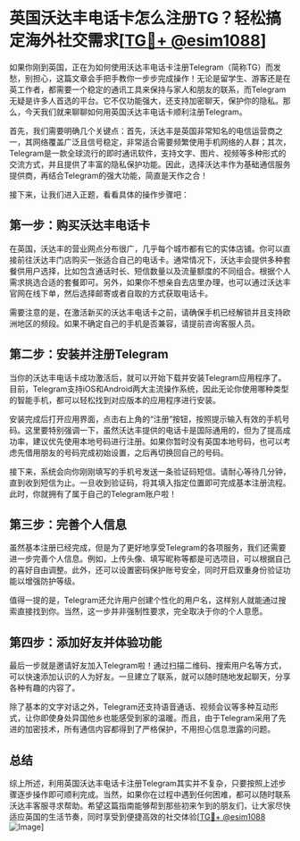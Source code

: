 # 英国沃达丰电话卡怎么注册TG？轻松搞定海外社交需求[[TG💪+ @esim1088](https://t.me/s/esim1088)]

如果你刚到英国，正在为如何使用沃达丰电话卡注册Telegram（简称TG）而发愁，别担心，这篇文章会手把手教你一步步完成操作！无论是留学生、游客还是在英工作者，都需要一个稳定的通讯工具来保持与家人和朋友的联系，而Telegram无疑是许多人首选的平台。它不仅功能强大，还支持加密聊天，保护你的隐私。那么，今天我们就来聊聊如何用英国沃达丰电话卡顺利注册Telegram。

首先，我们需要明确几个关键点：首先，沃达丰是英国非常知名的电信运营商之一，其网络覆盖广泛且信号稳定，非常适合需要频繁使用手机网络的人群；其次，Telegram是一款全球流行的即时通讯软件，支持文字、图片、视频等多种形式的交流方式，并且提供了丰富的隐私保护功能。因此，选择沃达丰作为基础通信服务提供商，再结合Telegram的强大功能，简直是天作之合！

接下来，让我们进入正题，看看具体的操作步骤吧：

## 第一步：购买沃达丰电话卡

在英国，沃达丰的营业网点分布很广，几乎每个城市都有它的实体店铺。你可以直接前往沃达丰门店购买一张适合自己的电话卡。通常情况下，沃达丰会提供多种套餐供用户选择，比如包含通话时长、短信数量以及流量额度的不同组合。根据个人需求挑选合适的套餐即可。另外，如果你不想亲自去店里办理，也可以通过沃达丰官网在线下单，然后选择邮寄或者自取的方式获取电话卡。

需要注意的是，在激活新买的沃达丰电话卡之前，请确保手机已经解锁并且支持欧洲地区的频段。如果不确定自己的手机是否兼容，请提前咨询客服人员。

## 第二步：安装并注册Telegram

当你的沃达丰电话卡成功激活后，就可以开始下载并安装Telegram应用程序了。目前，Telegram支持iOS和Android两大主流操作系统，因此无论你使用哪种类型的智能手机，都可以轻松找到对应版本的应用程序进行安装。

安装完成后打开应用界面，点击右上角的“注册”按钮，按照提示输入有效的手机号码。这里要特别强调一下，虽然沃达丰提供的电话卡是国际通用的，但为了提高成功率，建议优先使用本地号码进行注册。如果你暂时没有英国本地号码，也可以考虑先借用朋友的号码完成初始设置，之后再切换回自己的号码。

接下来，系统会向你刚刚填写的手机号发送一条验证码短信。请耐心等待几分钟，直到收到短信为止。一旦收到验证码，将其填入指定位置即可完成基本注册流程。此时，你就拥有了属于自己的Telegram账户啦！

## 第三步：完善个人信息

虽然基本注册已经完成，但是为了更好地享受Telegram的各项服务，我们还需要进一步完善个人信息。例如，上传头像、填写昵称等都是可选项目，可以根据自己的喜好自由调整。此外，还可以设置密码保护账号安全，同时开启双重身份验证功能以增强防护等级。

值得一提的是，Telegram还允许用户创建个性化的用户名，这样别人就能通过搜索直接找到你。当然，这一步并非强制性要求，完全取决于你的个人意愿。

## 第四步：添加好友并体验功能

最后一步就是邀请好友加入Telegram啦！通过扫描二维码、搜索用户名等方式，可以快速添加认识的人为好友。一旦建立了联系，就可以随时随地发起聊天，分享各种有趣的内容了。

除了基本的文字对话之外，Telegram还支持语音通话、视频会议等多种互动形式，让你即使身处异国他乡也能感受到家的温暖。而且，由于Telegram采用了先进的加密技术，所有通信内容都得到了严格保护，不用担心信息泄露的问题。

## 总结

综上所述，利用英国沃达丰电话卡注册Telegram其实并不复杂，只要按照上述步骤逐步操作即可顺利完成。当然，如果你在过程中遇到任何困难，都可以随时联系沃达丰客服寻求帮助。希望这篇指南能够帮到那些初来乍到的朋友们，让大家尽快适应英国的生活节奏，同时享受到便捷高效的社交体验[[TG💪+ @esim1088](https://t.me/s/esim1088) ![Image](https://i.postimg.cc/4NQfJmqS/Snipaste-2025-05-13-00-14-12.png)]